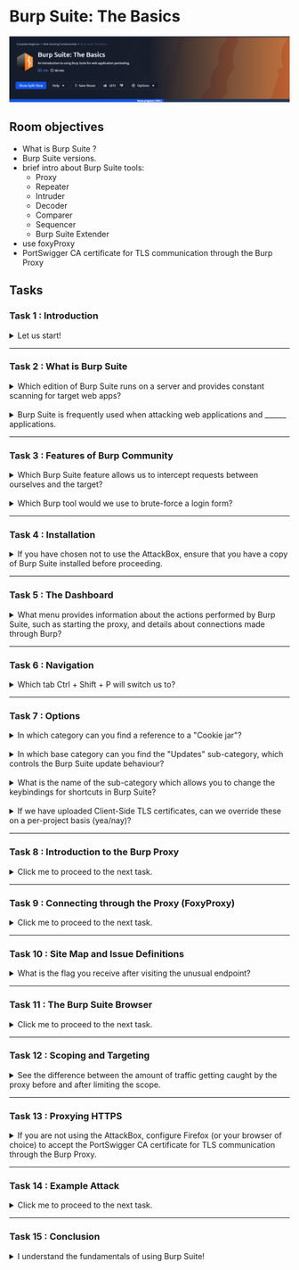 # Burp Suite: The Basics

![banner](imgs/01-The%20Basics/roomBanner.png)

## Room objectives

- What is Burp Suite ?
- Burp Suite versions.
- brief intro about Burp Suite tools:
  - Proxy
  - Repeater
  - Intruder
  - Decoder
  - Comparer
  - Sequencer
  - Burp Suite Extender
- use foxyProxy
- PortSwigger CA certificate for TLS communication through the Burp Proxy

## Tasks

### Task 1 : Introduction

<details>
<summary>
Let us start!
</summary>

```
No answer needed
```

</details>

---

### Task 2 : What is Burp Suite

<details>
<summary>
Which edition of Burp Suite runs on a server and provides constant scanning for target web apps?
</summary>

```
Burp Suite Enterprise
```

</details>

<br>

<details>
<summary>
Burp Suite is frequently used when attacking web applications and ______ applications.
</summary>

```
Mobile
```

</details>

---

### Task 3 : Features of Burp Community

<details>
<summary>
Which Burp Suite feature allows us to intercept requests between ourselves and the target?
</summary>

```
Proxy
```

</details>

<br>

<details>
<summary>
Which Burp tool would we use to brute-force a login form?
</summary>

```
Intruder
```

</details>

---

### Task 4 : Installation

<details>
<summary>
If you have chosen not to use the AttackBox, ensure that you have a copy of Burp Suite installed before proceeding.
</summary>

```
No answer needed
```

</details>

---

### Task 5 : The Dashboard

<details>
<summary>
What menu provides information about the actions performed by Burp Suite, such as starting the proxy, and details about connections made through Burp?
</summary>

```
Event log
```

</details>

---

### Task 6 : Navigation

<details>
<summary>
Which tab Ctrl + Shift + P will switch us to?
</summary>

```
Proxy tab
```

</details>

---

### Task 7 : Options

<details>
<summary>
In which category can you find a reference to a "Cookie jar"?
</summary>

![T7_1](imgs/01-The%20Basics/T7_1.png)

```
Sessions
```

</details>

<br>

<details>
<summary>
In which base category can you find the "Updates" sub-category, which controls the Burp Suite update behaviour?
</summary>

```
Suite
```

</details>

<br>

<details>
<summary>
What is the name of the sub-category which allows you to change the keybindings for shortcuts in Burp Suite?
</summary>

![T7_1](imgs/01-The%20Basics/T7_3.png)

```
Hotkeys
```

</details>

<br>

<details>
<summary>
If we have uploaded Client-Side TLS certificates, can we override these on a per-project basis (yea/nay)?
</summary>

```
yea
```

</details>

---

### Task 8 : Introduction to the Burp Proxy

<details>
<summary>
Click me to proceed to the next task.
</summary>

```
No answer needed
```

</details>

---

### Task 9 : Connecting through the Proxy (FoxyProxy)

<details>
<summary>
Click me to proceed to the next task.
</summary>

```
No answer needed
```

</details>

---

### Task 10 : Site Map and Issue Definitions

<details>
<summary>
What is the flag you receive after visiting the unusual endpoint?
</summary>

![T10_1](imgs/01-The%20Basics/T10.png)

```
THM{NmNlZTliNGE1MWU1ZTQzMzgzNmFiNWVk}
```

</details>

---

### Task 11 : The Burp Suite Browser

<details>
<summary>
Click me to proceed to the next task.
</summary>

```
No answer needed
```

</details>

---

### Task 12 : Scoping and Targeting

<details>
<summary>
See the difference between the amount of traffic getting caught by the proxy before and after limiting the scope.
</summary>

```
No answer needed
```

</details>

---

### Task 13 : Proxying HTTPS

<details>
<summary>
If you are not using the AttackBox, configure Firefox (or your browser of choice) to accept the PortSwigger CA certificate for TLS communication through the Burp Proxy.
</summary>

```
No answer needed
```

</details>

---

### Task 14 : Example Attack

<details>
<summary>
Click me to proceed to the next task.
</summary>

```
No answer needed
```

</details>

---

### Task 15 : Conclusion

<details>
<summary>
I understand the fundamentals of using Burp Suite!
</summary>

```
No answer needed
```

</details>
